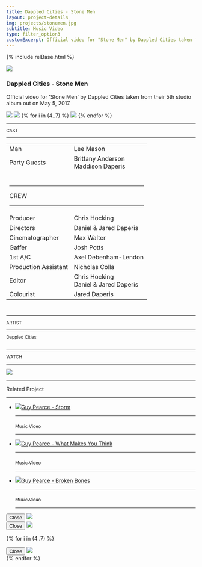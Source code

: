 ```yaml
---
title: Dappled Cities - Stone Men
layout: project-details
img: projects/stonemen.jpg
subtitle: Music Video
type: filter_option3
customExcerpt: Official video for "Stone Men" by Dappled Cities taken from their 5th studio album out on May 5, 2017.
---
```


{% include relBase.html %}

<style> #gallery img {aspect-ratio: 2;}</style>
 <div id="heroImage">
        <img src="{{ relBase }}img/gallery/stonemen3.jpg"></div>
 <section id="details">
    <article><span id="main-detail">
      <h1>Dappled Cities - Stone Men</h1><p>Official video for &#39;Stone Men&#39; by Dappled Cities taken from their 5th studio album out on May 5, 2017.</p>
      <div id="gallery">
        <img src="{{ relBase }}img/gallery/stonemen2.png" id="img2" data-hystmodal="#myModal2">
        <img src="{{ relBase }}img/gallery/stonemen1.png" id="img3" data-hystmodal="#myModal1">
        {% for i in (4..7) %}
        <img src="{{ relBase }}img/gallery/stonemen{{ i }}.jpg" data-hystmodal="#myModal{{ i }}">
        {% endfor %}
      </div>
      </span>
      <sub>
        <hr>CAST
        <hr>
 <table>
  <tr><td>Man</td><td>Lee Mason</td></tr>
  <tr><td>Party Guests</td><td>Brittany Anderson<br>Maddison Daperis</td></tr>
  <tr><td colspan="2"><br><hr>CREW
    <hr></td></tr><tr><td>
        Producer</td><td> Chris Hocking</td></tr><tr><td>
Directors</td><td> Daniel & Jared Daperis</td></tr><tr><td>
Cinematographer</td><td>Max Walter</td></tr><tr><td>
Gaffer</td><td>Josh Potts</td></tr><tr><td>
1st A/C</td><td>Axel Debenham-Lendon</td></tr><tr><td>
Production Assistant</td><td>Nicholas Colla</td></tr><tr><td>
Editor</td><td>Chris Hocking<br>Daniel & Jared Daperis</td></tr><tr><td>
Colourist</td><td>Jared Daperis</td></tr></table><br>
        <hr>ARTIST
        <hr>
        Dappled Cities<br><br>
        <hr>WATCH
        <hr>
        <a href="https://www.youtube.com/watch?v=1-t4SeoRx40" target="_blank"><img src="{{ relBase }}img/social/youtube.svg" class="youtube"></a>
      </sub>
    </article>
    <div id="related">
      <hr>
      Related Project
      <hr>
      <ul>
        <li><a href="../guy-pearce-storm/"><img src="{{ relBase }}img/projects/storm.jpg">Guy Pearce - Storm
          <hr><sub>Music Video</sub>
          <hr></a>
        </li>
        <li><a href="../guy-pearce-what-makes-you-think/"><img src="{{ relBase }}img/projects/wmyt.jpg">Guy Pearce - What Makes You Think
          <hr><sub>Music Video</sub>
          <hr></a>
        </li>
        <li><a href="../guy-pearce-broken-bones/"><img src="{{ relBase }}img/projects/brokenbones.jpg">Guy Pearce - Broken Bones
          <hr><sub>Music Video</sub>
          <hr></a>
        </li>
      </ul>
    </div>
  </section>

<div class="hystmodal" id="myModal2" aria-hidden="true">
    <div class="hystmodal__wrap">
        <div class="hystmodal__window" role="dialog" aria-modal="true">
            <button data-hystclose class="hystmodal__close">Close</button>
            <!-- You modal HTML markup -->
        <img src="{{ relBase }}img/gallery/stonemen2.png" id="img2">
        </div>
    </div>
</div>

<div class="hystmodal" id="myModal1" aria-hidden="true">
    <div class="hystmodal__wrap">
        <div class="hystmodal__window" role="dialog" aria-modal="true">
            <button data-hystclose class="hystmodal__close">Close</button>
            <!-- You modal HTML markup -->
        <img src="{{ relBase }}img/gallery/stonemen1.png" id="img1">
        </div>
    </div>
</div>

{% for i in (4..7) %}
<div class="hystmodal" id="myModal{{ i }}" aria-hidden="true">
    <div class="hystmodal__wrap">
        <div class="hystmodal__window" role="dialog" aria-modal="true">
            <button data-hystclose class="hystmodal__close">Close</button>
            <!-- Your modal HTML markup -->
            <img src="{{ relBase }}img/gallery/stonemen{{ i }}.jpg">
        </div>
    </div>
</div>
{% endfor %}
  <div id="gradient"></div>
